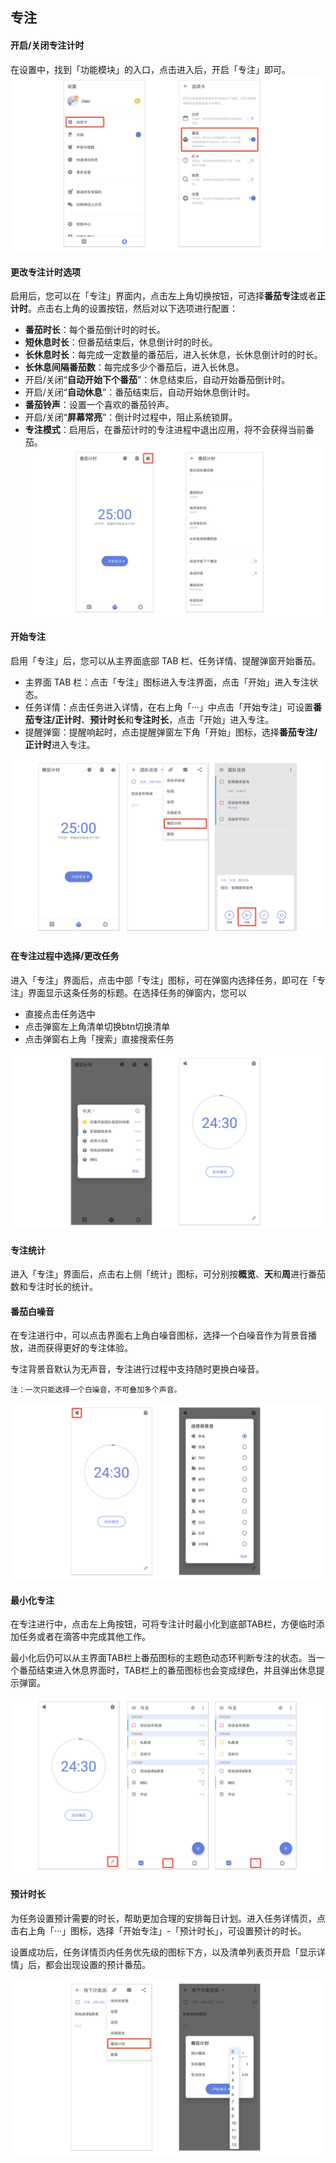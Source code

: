## 专注

#### 开启/关闭专注计时

在设置中，找到「功能模块」的入口，点击进入后，开启「专注」即可。
![enablepomo](../images/android/pomo/enablepomo.png)

#### 更改专注计时选项

启用后，您可以在「专注」界面内，点击左上角切换按钮，可选择**番茄专注**或者**正计时**。点击右上角的设置按钮，然后对以下选项进行配置：

* **番茄时长**：每个番茄倒计时的时长。
* **短休息时长**：但番茄结束后，休息倒计时的时长。
* **长休息时长**：每完成一定数量的番茄后，进入长休息，长休息倒计时的时长。
* **长休息间隔番茄数**：每完成多少个番茄后，进入长休息。
* 开启/关闭“**自动开始下个番茄**”：休息结束后，自动开始番茄倒计时。
* 开启/关闭“**自动休息**”：番茄结束后，自动开始休息倒计时。
* **番茄铃声**：设置一个喜欢的番茄铃声。
* 开启/关闭“**屏幕常亮**”：倒计时过程中，阻止系统锁屏。
* **专注模式**：启用后，在番茄计时的专注进程中退出应用，将不会获得当前番茄。
![pomosettings](../images/android/pomo/pomosettings.png)

#### 开始专注

启用「专注」后，您可以从主界面底部 TAB 栏、任务详情、提醒弹窗开始番茄。

* 主界面 TAB 栏：点击「专注」图标进入专注界面，点击「开始」进入专注状态。
* 任务详情：点击任务进入详情，在右上角「···」中点击「开始专注」可设置**番茄专注/正计时**、**预计时长**和**专注时长**，点击「开始」进入专注。
* 提醒弹窗：提醒响起时，点击提醒弹窗左下角「开始」图标，选择**番茄专注/正计时**进入专注。

![adrnewpomo2](../images/android/andnewpomo1.png)

#### 在专注过程中选择/更改任务

进入「专注」界面后，点击中部「专注」图标，可在弹窗内选择任务，即可在「专注」界面显示这条任务的标题。在选择任务的弹窗内，您可以

* 直接点击任务选中
* 点击弹窗左上角清单切换btn切换清单
* 点击弹窗右上角「搜索」直接搜索任务

![andnewpomo2](../images/android/andnewpomo2.png)

#### 专注统计

进入「专注」界面后，点击右上侧「统计」图标，可分别按**概览**、**天**和**周**进行番茄数和专注时长的统计。

#### 番茄白噪音

在专注进行中，可以点击界面右上角白噪音图标，选择一个白噪音作为背景音播放，进而获得更好的专注体验。

专注背景音默认为无声音，专注进行过程中支持随时更换白噪音。

`注：一次只能选择一个白噪音，不可叠加多个声音。`

![andnewpomo3](../images/android/andnewpomo3.png)

#### 最小化专注

在专注进行中，点击左上角按钮，可将专注计时最小化到底部TAB栏，方便临时添加任务或者在滴答中完成其他工作。

最小化后仍可以从主界面TAB栏上番茄图标的主题色动态环判断专注的状态。当一个番茄结束进入休息界面时，TAB栏上的番茄图标也会变成绿色，并且弹出休息提示弹窗。

![andnewpomo4](../images/android/andnewpomo4.png)

#### 预计时长

为任务设置预计需要的时长，帮助更加合理的安排每日计划。进入任务详情页，点击右上角「···」图标，选择「开始专注」-「预计时长」，可设置预计的时长。

设置成功后，任务详情页内任务优先级的图标下方，以及清单列表页开启「显示详情」后，都会出现设置的预计番茄。

![](../images/android/estimated.png)

